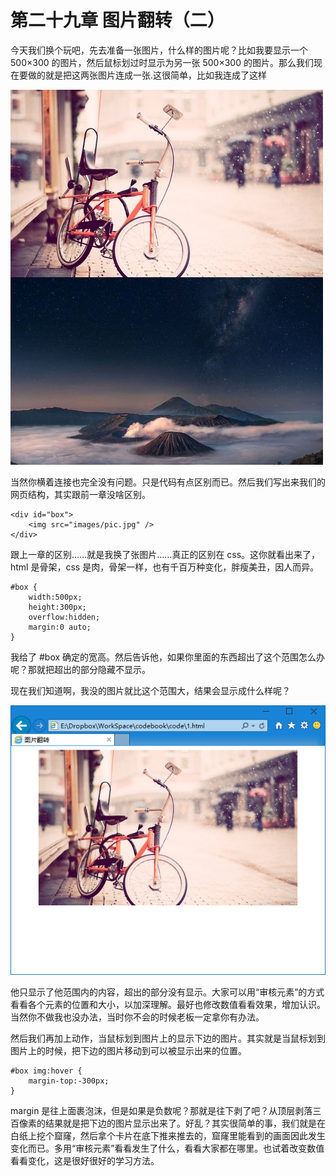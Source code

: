 第二十九章 图片翻转（二）
===

今天我们换个玩吧，先去准备一张图片，什么样的图片呢？比如我要显示一个 500×300 的图片，然后鼠标划过时显示为另一张 500×300 的图片。那么我们现在要做的就是把这两张图片连成一张.这很简单，比如我连成了这样

![图29-1](images/29-1.jpg)

当然你横着连接也完全没有问题。只是代码有点区别而已。然后我们写出来我们的网页结构，其实跟前一章没啥区别。

	<div id="box">
		<img src="images/pic.jpg" />
	</div>

跟上一章的区别……就是我换了张图片……真正的区别在 css。这你就看出来了，html 是骨架，css 是肉，骨架一样，也有千百万种变化，胖瘦美丑，因人而异。

	#box {
		width:500px;
		height:300px;
		overflow:hidden;
		margin:0 auto;
	}

我给了 #box 确定的宽高。然后告诉他，如果你里面的东西超出了这个范围怎么办呢？那就把超出的部分隐藏不显示。

现在我们知道啊，我没的图片就比这个范围大，结果会显示成什么样呢？

![图29-2](images/29-2.png)

他只显示了他范围内的内容，超出的部分没有显示。大家可以用“审核元素”的方式看看各个元素的位置和大小，以加深理解。最好也修改数值看看效果，增加认识。当然你不做我也没办法，当时你不会的时候老板一定拿你有办法。

然后我们再加上动作，当鼠标划到图片上的显示下边的图片。其实就是当鼠标划到图片上的时候，把下边的图片移动到可以被显示出来的位置。

	#box img:hover {
		margin-top:-300px;
	}

margin 是往上面裹泡沫，但是如果是负数呢？那就是往下剥了吧？从顶层剥落三百像素的结果就是把下边的图片显示出来了。好乱？其实很简单的事，我们就是在白纸上挖个窟窿，然后拿个卡片在底下推来推去的，窟窿里能看到的画面因此发生变化而已。多用“审核元素”看看发生了什么，看看大家都在哪里。也试着改变数值看看变化，这是很好很好的学习方法。